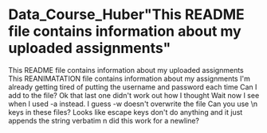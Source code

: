 # Data_Course_Huber"This README file contains information about my uploaded assignments" 
This README file contains information about my uploaded assignments
This REANIMATATION file contains information about my assignments
I'm already getting tired of putting the username and password each time
Can I add to the file?
Ok that last one didn't work out how I thought
Wait now I see when I used -a instead. I guess -w doesn't overwrite the file
Can you use \n keys in these files?
Looks like escape keys don't do anything and it just appends the string verbatim
n
did this work for a newline?
